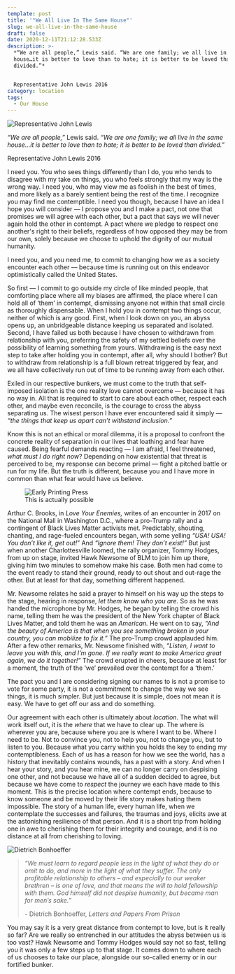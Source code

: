 ```yaml
---
template: post
title: '"We All Live In The Same House"'
slug: we-all-live-in-the-same-house
draft: false
date: 2020-12-11T21:12:28.533Z
description: >-
  *“We are all people,” Lewis said. “We are one family; we all live in the same
  house…it is better to love than to hate; it is better to be loved than
  divided.”*


  Representative John Lewis 2016
category: location
tags:
  - Our House
---
```

![Representative John Lewis](/media/john-lewis.jpg "Representative John Lewis")

*“We are all people,”* Lewis said. *“We are one family; we all live in the same house…it is better to love than to hate; it is better to be loved than divided.”*

Representative John Lewis 2016

I need you. You who sees things differently than I do, you who tends to disagree with my take on things, you who feels strongly that my way is the wrong way. I need you, who may view me as foolish in the best of times, and more likely as a barely sentient being the rest of the time. I recognize you may find me contemptible. I need you though, because I have an idea I hope you will consider –– I propose you and I make a pact, not one that promises we will agree with each other, but a pact that says we will never again hold the other in contempt. A pact where we pledge to respect one another's right to their beliefs, regardless of how opposed they may be from our own, solely because we choose to uphold the dignity of our mutual humanity. 

I need you, and you need me, to commit to changing how we as a society encounter each other  –– because time is running out on this endeavor optimistically called the United States.

So first –– I commit to go outside my circle of like minded people, that comforting place where all my biases are affirmed, the place where I can hold all of ‘them’ in contempt, dismissing anyone not within that small circle as thoroughly dispensable. When I hold you in contempt two things occur, neither of which is any good. First, when I look down on you, an abyss opens up, an unbridgeable distance keeping us separated and isolated. Second, I have failed us both because I have chosen to withdrawn from relationship with you, preferring the safety of my settled beliefs over the possibility of learning something from yours. Withdrawing is the easy next step to take after holding you in contempt, after all, why should I bother? But to withdraw from relationship is a full blown retreat triggered by fear, and we all have collectively run out of time to be running away from each other. 

Exiled in our respective bunkers, we must come to the truth that self-imposed isolation is the one reality love cannot overcome –– because it has no way in. All that is required to start to care about each other, respect each other, and maybe even reconcile, is the courage to cross the abyss separating us. The wisest person I have ever encountered said it simply –– *“the things that keep us apart can’t withstand inclusion.”* 

Know this is not an ethical or moral dilemma, it is a proposal to confront the concrete reality of separation in our lives that loathing and fear have caused. Being fearful demands reacting ––  I am afraid, I feel threatened, *what must I do right now*? Depending on how existential that threat is perceived to be, my response can become primal –– fight a pitched battle or run for my life. But the truth is different, because you and I have more in common than what fear would have us believe. 

<figure style="width: 240px">
  <img src="/media/blm-rally.png" alt="Early Printing Press">
  <figcaption>This is actually possible</figcaption>
</figure>

Arthur C. Brooks, in *Love Your Enemies,* writes of an encounter in 2017 on the National Mall in Washington D.C., where a pro-Trump rally and a contingent of Black Lives Matter activists met. Predictably, shouting, chanting, and rage-fueled encounters began, with some yelling *“USA! USA! You don’t like it, get out!*” And *“Ignore them! They don’t exist!”* But just when another Charlottesville loomed, the rally organizer, Tommy Hodges, from up on stage, invited Hawk Newsome of BLM to join him up there, giving him two minutes to somehow make his case.  Both men had come to the event ready to stand their ground, ready to out shout and out-rage the other. But at least for that day, something different happened.

Mr. Newsome relates he said a prayer to himself on his way up the steps to the stage, hearing in response, *let them know who you are.* So as he was handed the microphone by Mr. Hodges, he began by telling the crowd his name, telling them he was the president of the New York chapter of Black Lives Matter, and told them he was an *American.* He went on to say, *“And* *the beauty of America is that when you see something broken in your country, you can mobilize to fix it.”* The pro-Trump crowd applauded him. After a few other remarks, Mr. Newsome finished with, *“Listen, I want to leave you with this, and I’m gone. If we really want to make America great again, we do it together!”* The crowd erupted in cheers, because at least for a moment, the truth of the ‘we’ prevailed over the contempt for a ‘them.’ 

The pact you and I are considering signing our names to is not a promise to vote for some party, it is not a commitment to change the way we see things, it is much simpler. But just because it is simple, does not mean it is easy. We have to get off our ass and do something. 

Our agreement with each other is ultimately about *location*. The what will work itself out, it is the *where* that we have to clear up. The where is wherever you are, because where you are is where I want to be. Where I need to be. Not to convince you, not to help you, not to change you, but to listen to you. Because what you carry within you holds the key to ending my contemptibleness.  Each of us has a reason for how we see the world, has a history that inevitably contains wounds, has a past with a story. And when I hear your story, and you hear mine, we can no longer carry on despising one other, and not because we have all of a sudden decided to agree, but because we have come to *respect* the journey we each have made to this moment. This is the precise location where contempt ends, because to know someone and be moved by their life story makes hating them impossible. The story of a human life, every human life, when we contemplate the successes and failures, the traumas and joys, elicits awe at the astonishing resilience of that person. And it is a short trip from holding one in awe to cherishing them for their integrity and courage, and it is no distance at all from cherishing to loving.

![Dietrich Bonhoeffer](/media/bonhoeffer.png "Dietrich Bonhoeffer")

> *“We must learn to regard people less in the light of what they do or omit to do, and more in the light of what they suffer. The only profitable relationship to others – and especially to our weaker brethren – is one of love, and that means the will to hold fellowship with them. God himself did not despise humanity, but became man for men’s sake.”*
>
> \- Dietrich Bonhoeffer, *Letters and Papers From Prison*

You may say it is a very great distance from contempt to love, but is it really so far? Are we really so entrenched in our attitudes the abyss between us is too vast? Hawk Newsome and Tommy Hodges would say not so fast, telling you it was only a few steps up to that stage. It comes down to where each of us chooses to take our place, alongside our so-called enemy or in our fortified bunker.